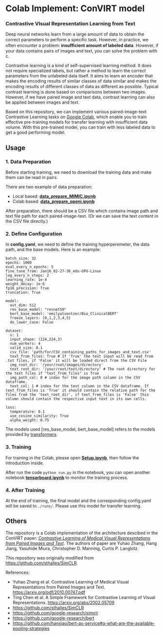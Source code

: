 # Colab Implement: ConVIRT model
### Contrastive VIsual Representation Learning from Text

Deep neural networks learn from a large amount of data to obtain the correct parameters to perform a speciﬁc task. However, in practice, we often encounter a problem: **insuﬃcient amount of labeled data**. However, if your data contains pairs of images and text, you can solve the problem with c. 

Contrastive learning is a kind of self-supervised learning method. It does not require specialized labels, but rather a method to learn the correct parameters from the unlabeled data itself. It aims to learn an encoder that makes the encoding results of similar classes of data similar and makes the encoding results of diﬀerent classes of data as diﬀerent as possible. Typical contrast learning is done based on comparisons between two images. However, if we have paired image and text data, contrast learning can also be applied between images and text.

Based on this repository, we can implement various paired-image-text Contrastive Learning tasks on [Google Colab](https://colab.research.google.com/notebooks/intro.ipynb), which enable you to train effective pre-training models for transfer learning with insufficient data volume. With this pre-trained model, you can train with less labeled data to get a good performing model.



## Usage

### 1. Data Preparation

Before starting training, we need to download the training data and make them can be read in pairs. 

There are two example of data preparation:
- Local based: [**data_prepare_MIMIC.ipynb**](https://github.com/waittim/ConVIRT-Colab/blob/master/data_prepare_MIMIC.ipynb)
- Colab based: [**data_prepare_openi.ipynb**](https://github.com/waittim/ConVIRT-Colab/blob/master/data_prepare_openi.ipynb)

After preparation, there should be a CSV file which contains image path and text file path for each paired-image-text. (Or we can save the text content in the CSV file directly.)

### 2. Define Configuration

In **config.yaml**, we need to define the training hyperperemeter, the data path, and the base models. Here is an example:

```
batch_size: 32
epochs: 1000
eval_every_n_epochs: 5
fine_tune_from: Jan16_02-27-36_edu-GPU-Linux
log_every_n_steps: 2
learning_rate: 1e-4
weight_decay: 1e-6
fp16_precision: True
truncation: True

model:
  out_dim: 512
  res_base_model: "resnet50"
  bert_base_model: 'emilyalsentzer/Bio_ClinicalBERT'
  freeze_layers: [0,1,2,3,4,5]
  do_lower_case: False
  
dataset:
  s: 1
  input_shape: (224,224,3)
  num_workers: 4
  valid_size: 0.1
  csv_file: 'path/for/CSV_containing_paths_for_images_and_text.csv' 
  text_from_files: True # If 'True' the text input will be read from .txt files, if 'False' it will be loaded direct from the CSV File 
  img_root_dir: '/your/root/images/directory'
  text_root_dir: '/your/root/text/directory' # The root directory for the text files if "text_from_files" is True
  img_path_col: 0 # index for the image path column in the CSV dataframe.
  text_col: 1 # index for the text column in the CSV dataframe. If text_from_files is 'True' it should contain the relative path for the files from the 'text_root_dir', if text_from_files is 'False' this column should contain the respective input text in its own cells.

loss:
  temperature: 0.1
  use_cosine_similarity: True
  alpha_weight: 0.75
```

The models used [res_base_model, bert_base_model] refers to the models provided by [transformers](https://huggingface.co/transformers/).

### 3. Training

For training in the Colab, please open [**Setup.ipynb**](https://github.com/waittim/ConVIRT-Colab/blob/master/Setup.ipynb), then follow the introduction inside.

After run the code `python run.py` in the notebook, you can open another notebook [**tensorboard.ipynb**](https://github.com/waittim/ConVIRT-Colab/blob/master/tensorboard.ipynb) to monitor the training process.

### 4. After Training

At the end of training, the final model and the corresponding config.yaml will be saved to `./runs/`. Please use this model for transfer learning.


## Others

The repository is a Colab implementation of the architecture descibed in the ConVIRT paper: [*Contrastive Learning of Medical Visual Representations from Paired Images and Text*](https://arxiv.org/abs/2010.00747). The authors of paper are Yuhao Zhang, Hang Jiang, Yasuhide Miura, Christopher D. Manning, Curtis P. Langlotz.

This repository was originally modified from https://github.com/sthalles/SimCLR.

References: 
- Yuhao Zhang et al. Contrastive Learning of Medical Visual Representations from Paired Images and Text. https://arxiv.org/pdf/2010.00747.pdf
- Ting Chen et al. A Simple Framework for Contrastive Learning of Visual Representations. https://arxiv.org/abs/2002.05709
- https://github.com/sthalles/SimCLR
- https://github.com/google-research/simclr
- https://github.com/google-research/bert
- https://github.com/hanxiao/bert-as-service#q-what-are-the-available-pooling-strategies
